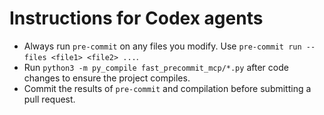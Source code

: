 # Instructions for Codex agents

- Always run `pre-commit` on any files you modify. Use `pre-commit run --files <file1> <file2> ...`.
- Run `python3 -m py_compile fast_precommit_mcp/*.py` after code changes to ensure the project compiles.
- Commit the results of `pre-commit` and compilation before submitting a pull request.
